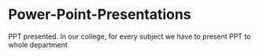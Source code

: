 # Power-Point-Presentations
PPT presented. In our college, for every subject we have to present PPT to whole department 
